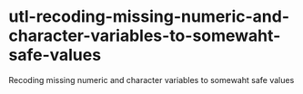 # utl-recoding-missing-numeric-and-character-variables-to-somewaht-safe-values
Recoding missing numeric and character variables to somewaht safe values
